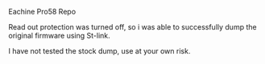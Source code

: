 Eachine Pro58 Repo

Read out protection was turned off, so i was able to successfully dump the original firmware using St-link.

I have not tested the stock dump, use at your own risk.

